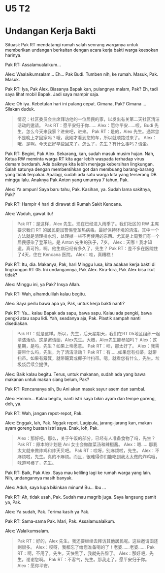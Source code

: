 # U5 T2

# Undangan Kerja Bakti

Situasi: Pak RT mendatangi rumah salah seorang warganya untuk memberikan undangan berkaitan dengan acara kerja bakti warga keesokan harinya.

Pak RT: Assalamualaikum...

Alex: Waalaikumsalam... Eh... Pak Budi. Tumben nih, ke rumah. Masuk, Pak. Masuk.

Pak RT: Iya, Pak Alex. Biasanya Bapak kan, pulangnya malam, Pak? Eh, tadi saya lihat mobil Bapak. Jadi saya mampir saja.

Alex: Oh iya. Kebetulan hari ini pulang cepat. Gimana, Pak? Gimana ... Silakan duduk.

> 情况：社区委员会主席拜访他的一位居民的家，以发出有关第二天社区清洁活动的邀请。
> Pak RT：愿平安归于你……
> Alex：愿你平安……哎，Budi 先生，怎么今天来我家？进来吧，进来。
> Pak RT：是的，Alex 先生。通常您不是晚上才回家吗？哦，我刚才看到您的车，所以就顺路过来了。
> Alex：哦，是啊。今天正好早些回来了。怎么了，先生？有什么事吗？请坐。

Pak RT: Begini, Pak Alex. Sekarang, kan, sudah masuk musim hujan. Nah, Ketua RW meminta warga RT kita agar lebih waspada terhadap virus demam berdarah. Ada baiknya kita lebih menjaga kebersihan lingkungan. Salah satunya dengan membersihkan got dan membuang barang-barang yang tidak terpakai. Apalagi, sudah ada satu warga kita yang terserang DB minggu lalu. Anaknya Pak Anton yang umurnya 7 tahun, Pak.

Alex: Ya ampun! Saya baru tahu, Pak. Kasihan, ya. Sudah lama sakitnya, Pak?

Pak RT: Hampir 4 hari di dirawat di Rumah Sakit Kencana.

Alex: Waduh, gawat itu!

> Pak RT：是这样，Alex 先生。现在已经进入雨季了。我们社区的 RW 主席要求我们 RT 的居民更加警惕登革热病毒。最好保持环境的清洁。其中一个方法就是清理排水沟，处理掉一些不再使用的东西。尤其是上周我们有一个居民感染了登革热。是 Anton 先生的孩子，7岁。
> Alex：天哪！我才知道。真可怜，啊。他生病已经有多久了，先生？
> Pak RT：差不多在医院住了4天，住在 Kencana 医院。
> Alex：哇，真糟糕！

Pak RT: Itu, dia. Makanya, Pak, hari Minggu lusa, kita adakan kerja bakti di lingkungan RT 05. Ini undangannya, Pak Alex. Kira-kira, Pak Alex bisa ikut tidak?

Alex: Minggu ini, ya Pak? Insya Allah.

Pak RT: Wah, alhamdulilah kalau begitu.

Alex: Saya perlu bawa apa ya, Pak, untuk kerja bakti nanti?

Pak RT: Ya... kalau Bapak ada sapu, bawa sapu. Kalau ada pengki, bawa pengki atau sapu lidi. Yah, seadanya aja, Pak. Plastik sampah nanti disediakan.

> Pak RT：就是这样。所以，先生，后天星期天，我们在RT 05地区组织一起清洁活动。这是邀请函，Alex先生。大概，Alex先生能参加吗？
> Alex：这星期，是吗，先生？如果上帝愿意。
> Pak RT：哇，那太好了。
> Alex：我需要带什么吗，先生，为了清洁活动？
> Pak RT：有……如果您有扫帚，就带扫帚。如果有簸箕，就带簸箕或椰子叶扫帚。嗯，就看您有什么，先生。垃圾袋后续会提供。

Alex: Baik kalau begitu. Terus, untuk makanan, sudah ada yang bawa makanan untuk makan siang belum, Pak?

Pak RT: Rencananya sih, Bu Ani akan masak sayur asem dan sambal.

Alex: Hmmm... Kalau begitu, nanti istri saya bikin ayam dan tempe goreng, deh, ya.

Pak RT: Wah, jangan repot-repot, Pak.

Alex: Enggak, lah, Pak. Nggak repot. Lagipula, jarang-jarang kan, makan ayam goreng buatan istri saya. Enak, loh, Pak.

> Alex：那好吧。那么，关于午饭的部分，已经有人准备食物了吗，先生？
> Pak RT：原本的计划是 Ani 女士会做酸菜汤和辣椒酱。
> Alex：嗯……那我太太就来做炸鸡和炸天贝吧。
> Pak RT：哎呀，别麻烦啦，先生。
> Alex：不麻烦啦，先生。真的不麻烦。而且，很难得你们能吃到我太太做的炸鸡哦，味道可棒了，先生。

Pak RT: Baik, Pak Alex. Saya mau keliling lagi ke rumah warga yang lain. Nih, undangannya masih banyak.

Alex: Aduh, saya lupa bikinkan minum! Bu... Ibu ...

Pak RT: Ah, tidak usah, Pak. Sudah mau magrib juga. Saya langsung pamit ya, Pak.

Alex: Ya sudah, Pak. Terima kasih ya Pak.

Pak RT: Sama-sama Pak. Mari, Pak. Assalamualaikum.

Alex: Walaikumsalam.

> Pak RT：好的，Alex 先生。我还要继续去拜访其他居民呢。这些邀请函还剩很多。
> Alex：哎呀，我都忘了给您准备喝的了！老婆……老婆……
> Pak RT：啊，不用了，先生。天快黑了，我就先告辞了。
> Alex：那好吧，先生。谢谢您啊。
> Pak RT：不客气，先生。那我走了。愿平安归于你。
> Alex：愿你平安。
